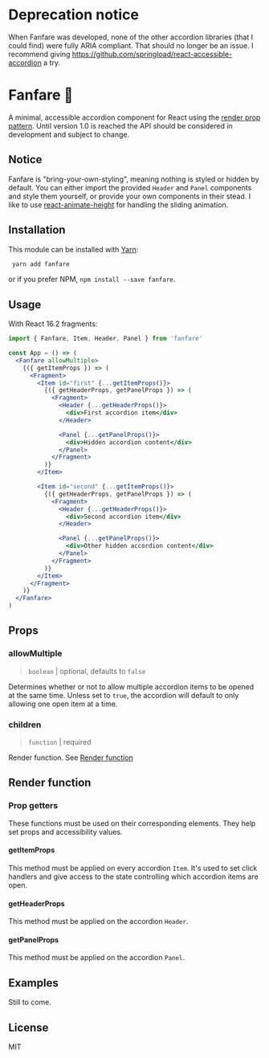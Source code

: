 # Deprecation notice

When Fanfare was developed, none of the other accordion libraries (that I could find) were fully ARIA compliant. That should no longer be an issue. I recommend giving https://github.com/springload/react-accessible-accordion a try. 

# Fanfare 🎺

A minimal, accessible accordion component for React using the [render prop pattern](https://reactjs.org/docs/render-props.html). Until version 1.0 is reached the API should be considered in development and subject to change.

## Notice

Fanfare is "bring-your-own-styling", meaning nothing is styled or hidden by default. You can either import the provided `Header` and `Panel` components and style them yourself, or provide your own components in their stead. I like to use [react-animate-height](https://github.com/Stanko/react-animate-height) for handling the sliding animation.

## Installation

This module can be installed with [Yarn](https://yarnpkg.com/):

```bash
 yarn add fanfare
```

or if you prefer NPM, `npm install --save fanfare`.

## Usage

With React 16.2 fragments:

```jsx
import { Fanfare, Item, Header, Panel } from 'fanfare'

const App = () => (
  <Fanfare allowMultiple>
    {({ getItemProps }) => (
      <Fragment>
        <Item id="first" {...getItemProps()}>
          {({ getHeaderProps, getPanelProps }) => (
            <Fragment>
              <Header {...getHeaderProps()}>
                <div>First accordion item</div>
              </Header>

              <Panel {...getPanelProps()}>
                <div>Hidden accordion content</div>
              </Panel>
            </Fragment>
          )}
        </Item>

        <Item id="second" {...getItemProps()}>
          {({ getHeaderProps, getPanelProps }) => (
            <Fragment>
              <Header {...getHeaderProps()}>
                <div>Second accordion item</div>
              </Header>

              <Panel {...getPanelProps()}>
                <div>Other hidden accordion content</div>
              </Panel>
            </Fragment>
          )}
        </Item>
      </Fragment>
    )}
  </Fanfare>
)
```

## Props

### allowMultiple

> `boolean` | optional, defaults to `false`

Determines whether or not to allow multiple accordion items to be opened at the same time. Unless set to `true`, the accordion will default to only allowing one open item at a time.

### children

> `function` | required

Render function. See [Render function](#render-function)

## Render function

### Prop getters

These functions must be used on their corresponding elements. They help set props and accessibility values.

#### getItemProps

This method must be applied on every accordion `Item`. It's used to set click handlers and give access to the state controlling which accordion items are open.

#### getHeaderProps

This method must be applied on the accordion `Header`.

#### getPanelProps

This method must be applied on the accordion `Panel`.

## Examples

Still to come.

## License

MIT
